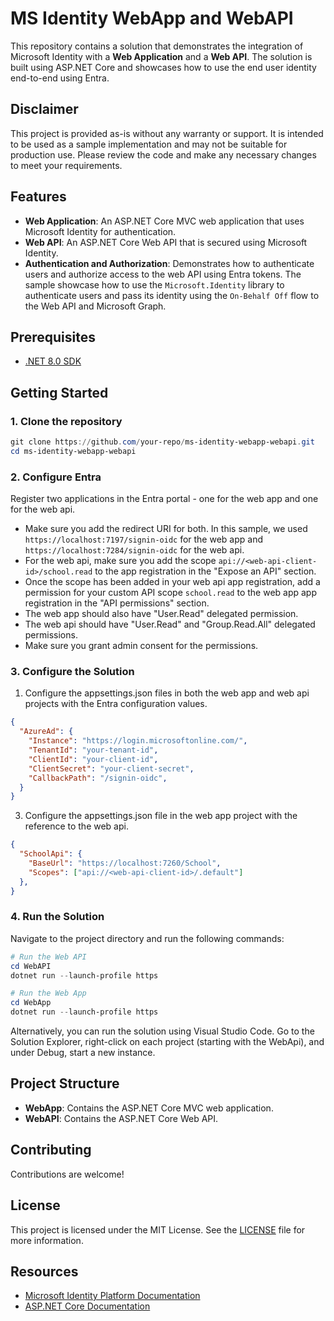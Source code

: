 # MS Identity WebApp and WebAPI

This repository contains a solution that demonstrates the integration of Microsoft Identity with a **Web Application** and a **Web API**. The solution is built using ASP.NET Core and showcases how to use the end user identity end-to-end using Entra.

## Disclaimer

This project is provided as-is without any warranty or support. It is intended to be used as a sample implementation and may not be suitable for production use. Please review the code and make any necessary changes to meet your requirements.

## Features

- **Web Application**: An ASP.NET Core MVC web application that uses Microsoft Identity for authentication.
- **Web API**: An ASP.NET Core Web API that is secured using Microsoft Identity.
- **Authentication and Authorization**: Demonstrates how to authenticate users and authorize access to the web API using Entra tokens. The sample showcase how to use the `Microsoft.Identity` library to authenticate users and pass its identity using the `On-Behalf Off` flow to the Web API and Microsoft Graph.

## Prerequisites

- [.NET 8.0 SDK](https://dotnet.microsoft.com/download/dotnet/8.0)

## Getting Started

### 1. Clone the repository

```powershell
git clone https://github.com/your-repo/ms-identity-webapp-webapi.git
cd ms-identity-webapp-webapi
```

### 2. Configure Entra

Register two applications in the Entra portal - one for the web app and one for the web api.
* Make sure you add the redirect URI for both. In this sample, we used `https://localhost:7197/signin-oidc` for the web app and `https://localhost:7284/signin-oidc` for the web api.
* For the web api, make sure you add the scope `api://<web-api-client-id>/school.read` to the app registration in the "Expose an API" section.
* Once the scope has been added in your web api app registration, add a permission for your custom API scope `school.read` to the web app app registration in the "API permissions" section.
* The web app should also have "User.Read" delegated permission.
* The web api should have "User.Read" and "Group.Read.All" delegated permissions.
* Make sure you grant admin consent for the permissions.
    
### 3. Configure the Solution
1. Configure the appsettings.json files in both the web app and web api projects with the Entra configuration values.

```json
{
  "AzureAd": {
    "Instance": "https://login.microsoftonline.com/",
    "TenantId": "your-tenant-id",
    "ClientId": "your-client-id",
    "ClientSecret": "your-client-secret",
    "CallbackPath": "/signin-oidc",
  }
}
```
3. Configure the appsettings.json file in the web app project with the reference to the web api.

```json
{
  "SchoolApi": {
    "BaseUrl": "https://localhost:7260/School",
    "Scopes": ["api://<web-api-client-id>/.default"]
  },
}
```

### 4. Run the Solution

Navigate to the project directory and run the following commands:

```powershell
# Run the Web API
cd WebAPI
dotnet run --launch-profile https

# Run the Web App
cd WebApp
dotnet run --launch-profile https
```
Alternatively, you can run the solution using Visual Studio Code.  Go to the Solution Explorer, right-click on each project (starting with the WebApi), and under Debug, start a new instance.

## Project Structure

- **WebApp**: Contains the ASP.NET Core MVC web application.
- **WebAPI**: Contains the ASP.NET Core Web API.

## Contributing

Contributions are welcome!

## License

This project is licensed under the MIT License. See the [LICENSE](LICENSE) file for more information.

## Resources

- [Microsoft Identity Platform Documentation](https://docs.microsoft.com/en-us/azure/active-directory/develop/)
- [ASP.NET Core Documentation](https://docs.microsoft.com/en-us/aspnet/core/)
